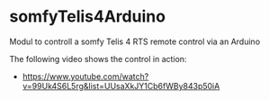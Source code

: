somfyTelis4Arduino
==================

Modul to controll a somfy Telis 4 RTS remote control via an Arduino 

The following video shows the control in action: 
* https://www.youtube.com/watch?v=99Uk4S6L5rg&list=UUsaXkJY1Cb6fWBy843p50iA

